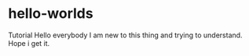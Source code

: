 # hello-worlds
Tutorial
Hello everybody
I am new to this thing and trying to understand. Hope i get it.
